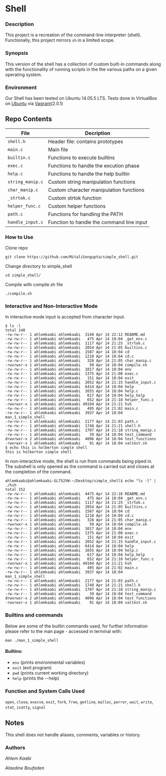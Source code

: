 # Shell
### Description
This project is a recreation of the command-line interpreter (shell).
Functionally, this project  mirrors `sh` in a limited scope.
### Synopsis
This version of the shell has a collection of custom built-in commands along
with the functionality of running scripts in the the various paths on a given operating system.
### Environment
Our Shell has been tested on Ubuntu 14.05.5 LTS.
Tests done in VirtualBox on [Ubuntu](https://atlas.hashicorp.com/ubuntu/boxes/trusty64) via [Vagrant](https://www.vagrantup.com/)(2.0.1)

## Repo Contents

|   **File**    |  **Decription**                       |
|---------------|---------------------------------------|
|  `shell.h`	|  Header file: contains prototypes	|
|  `main.c`	|  Main file				|
|  `builtin.c` |  Functions to execute builtins|
|  `exec.c` |  Functions to handle the excution phase	|
|  `help.c`	| Functions to handle the help builtin |
|  `string_manip.c`  |  Custom string manipulation functions  |
|	`char_manip.c`	|	Custom character manipulation functions |
|  `_strtok.c`	    |  Custom strtok function	|
|  `helper_func.c`  |	Custom helper functions	|
|  `path.c`  | Functions for handling the PATH  |
|  `handle_input.c`  | Function to handle the command line input |

### How to Use
Clone repo
```
git clone https://github.com/MitaliSengupta/simple_shell.git
```
Change directory to simple_shell
```
cd simple_shell/
```
Compile with compile.sh file
```
./compile.sh
```
### Interactive and Non-Interactive Mode
In interactive mode input is accepted from character input.
```
$ ls -l
total 148
-rw-rw-r-- 1 ahlemkaabi ahlemkaabi  3140 Apr 14 22:12 README.md
-rw-rw-r-- 1 ahlemkaabi ahlemkaabi   475 Apr 14 18:04 _get_env.c
-rw-rw-r-- 1 ahlemkaabi ahlemkaabi  1117 Apr 14 21:25 _strtok.c
-rw-rw-r-- 1 ahlemkaabi ahlemkaabi  2054 Apr 14 21:05 builtins.c
-rw-rw-r-- 1 ahlemkaabi ahlemkaabi  1587 Apr 14 18:04 cd
-rw-rw-r-- 1 ahlemkaabi ahlemkaabi  1218 Apr 14 18:04 cd.c
-rw-rw-r-- 1 ahlemkaabi ahlemkaabi   328 Apr 14 21:05 char_manip.c
-rwxrwxr-x 1 ahlemkaabi ahlemkaabi    50 Apr 14 18:04 compile.sh
-rw-rw-r-- 1 ahlemkaabi ahlemkaabi  1017 Apr 14 18:04 env
-rw-rw-r-- 1 ahlemkaabi ahlemkaabi  1375 Apr 14 21:08 exec.c
-rw-rw-r-- 1 ahlemkaabi ahlemkaabi   151 Apr 14 18:04 exit
-rw-rw-r-- 1 ahlemkaabi ahlemkaabi  2052 Apr 14 21:15 handle_input.c
-rw-rw-r-- 1 ahlemkaabi ahlemkaabi  6414 Apr 14 18:04 help
-rw-rw-r-- 1 ahlemkaabi ahlemkaabi  1655 Apr 14 18:04 help.c
-rw-rw-r-- 1 ahlemkaabi ahlemkaabi   617 Apr 14 18:04 help_help
-rw-rw-r-- 1 ahlemkaabi ahlemkaabi   652 Apr 14 21:18 helper_func.c
-rwxrwxr-x 1 ahlemkaabi ahlemkaabi 49104 Apr 14 21:21 hsh
-rw-rw-r-- 1 ahlemkaabi ahlemkaabi   495 Apr 14 21:02 main.c
-rw-rw-r-- 1 ahlemkaabi ahlemkaabi  3937 Apr 14 18:04 man_1_simple_shell
-rw-rw-r-- 1 ahlemkaabi ahlemkaabi  2177 Apr 14 21:03 path.c
-rw-rw-r-- 1 ahlemkaabi ahlemkaabi  1748 Apr 14 21:21 shell.h
-rw-rw-r-- 1 ahlemkaabi ahlemkaabi  1707 Apr 14 21:18 string_manip.c
-rw-rw-r-- 1 ahlemkaabi ahlemkaabi    39 Apr 14 18:04 test_command
drwxrwxr-x 2 ahlemkaabi ahlemkaabi  4096 Apr 14 18:04 test_functions
-rwxrwxr-x 1 ahlemkaabi ahlemkaabi    91 Apr 14 18:04 valtest.sh
$ echo this is holberton simple shell
this is holberton simple shell
```

In non-interactive mode, the shell is run from commands being piped in. The subshell
is only opened as the command is carried out and closes at the completion of the command.

```
ahlemkaabi@ahlemkaabi-GL752VW:~/Desktop/simple_shell$ echo "ls -l" | ./hsh
total 152
-rw-rw-r-- 1 ahlemkaabi ahlemkaabi  4475 Apr 14 22:16 README.md
-rw-rw-r-- 1 ahlemkaabi ahlemkaabi   475 Apr 14 18:04 _get_env.c
-rw-rw-r-- 1 ahlemkaabi ahlemkaabi  1117 Apr 14 21:25 _strtok.c
-rw-rw-r-- 1 ahlemkaabi ahlemkaabi  2054 Apr 14 21:05 builtins.c
-rw-rw-r-- 1 ahlemkaabi ahlemkaabi  1587 Apr 14 18:04 cd
-rw-rw-r-- 1 ahlemkaabi ahlemkaabi  1218 Apr 14 18:04 cd.c
-rw-rw-r-- 1 ahlemkaabi ahlemkaabi   328 Apr 14 21:05 char_manip.c
-rwxrwxr-x 1 ahlemkaabi ahlemkaabi    50 Apr 14 18:04 compile.sh
-rw-rw-r-- 1 ahlemkaabi ahlemkaabi  1017 Apr 14 18:04 env
-rw-rw-r-- 1 ahlemkaabi ahlemkaabi  1375 Apr 14 21:08 exec.c
-rw-rw-r-- 1 ahlemkaabi ahlemkaabi   151 Apr 14 18:04 exit
-rw-rw-r-- 1 ahlemkaabi ahlemkaabi  2052 Apr 14 21:15 handle_input.c
-rw-rw-r-- 1 ahlemkaabi ahlemkaabi  6414 Apr 14 18:04 help
-rw-rw-r-- 1 ahlemkaabi ahlemkaabi  1655 Apr 14 18:04 help.c
-rw-rw-r-- 1 ahlemkaabi ahlemkaabi   617 Apr 14 18:04 help_help
-rw-rw-r-- 1 ahlemkaabi ahlemkaabi   652 Apr 14 21:18 helper_func.c
-rwxrwxr-x 1 ahlemkaabi ahlemkaabi 49104 Apr 14 21:21 hsh
-rw-rw-r-- 1 ahlemkaabi ahlemkaabi   495 Apr 14 21:02 main.c
-rw-rw-r-- 1 ahlemkaabi ahlemkaabi  3937 Apr 14 18:04 man_1_simple_shell
-rw-rw-r-- 1 ahlemkaabi ahlemkaabi  2177 Apr 14 21:03 path.c
-rw-rw-r-- 1 ahlemkaabi ahlemkaabi  1748 Apr 14 21:21 shell.h
-rw-rw-r-- 1 ahlemkaabi ahlemkaabi  1707 Apr 14 21:18 string_manip.c
-rw-rw-r-- 1 ahlemkaabi ahlemkaabi    39 Apr 14 18:04 test_command
drwxrwxr-x 2 ahlemkaabi ahlemkaabi  4096 Apr 14 18:04 test_functions
-rwxrwxr-x 1 ahlemkaabi ahlemkaabi    91 Apr 14 18:04 valtest.sh

```
### Builtins and commands
Below are some of the builtin commands used, for further information please refer to the man page - accessed in terminal with:
```
man ./man_1_simple_shell
```
#### Builtins:
* `env` (prints environmental variables)
* `exit` (exit program)
* `pwd` (prints current working directory)
* `help` (prints the --help)

### Function and System Calls Used
`open`, `close`, `execve`, `exit`, `fork`, `free`, `getline`, `malloc`, `perror`, `wait`, `write`, `stat`, `isatty`, `signal`

## Notes
This shell does not handle aliases, comments, variables or history.

### Authors
*Ahlem Kaabi*

*Alaedine Boufaden*